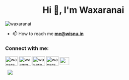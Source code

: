 <h1 align="center">Hi 👋, I'm Waxaranai</h1>
<p align="left"> <img src="https://komarev.com/ghpvc/?username=waxaranai&label=Profile%20views&color=0e75b6&style=flat" alt="waxaranai" /> </p>

- 📫 How to reach me **me@wisnu.in**

<h3 align="left">Connect with me:</h3>
<p align="left">
<a href="https://twitter.com/waxaranai" target="blank"><img align="center" src="https://raw.githubusercontent.com/rahuldkjain/github-profile-readme-generator/master/src/images/icons/Social/twitter.svg" alt="waxaranai" height="30" width="40" /></a>
<a href="https://fb.com/waxaranai" target="blank"><img align="center" src="https://raw.githubusercontent.com/rahuldkjain/github-profile-readme-generator/master/src/images/icons/Social/facebook.svg" alt="waxaranai" height="30" width="40" /></a>
<a href="https://instagram.com/waxaranai" target="blank"><img align="center" src="https://raw.githubusercontent.com/rahuldkjain/github-profile-readme-generator/master/src/images/icons/Social/instagram.svg" alt="waxaranai" height="30" width="40" /></a>
<a href="https://www.youtube.com/c/waxaranai" target="blank"><img align="center" src="https://raw.githubusercontent.com/rahuldkjain/github-profile-readme-generator/master/src/images/icons/Social/youtube.svg" alt="waxaranai" height="30" width="40" /></a>
<a href="https://t.me/waxaranai" target="blank"><img align="center" src="https://telegra.ph/file/6007b777cf726face04c0.png" alt="waxaranai" height="25" width="30" /></a>
</p>


<p>&nbsp;<picture>
  <source
    srcset="https://github-readme-stats.vercel.app/api?username=Waxaranai&show_icons=true&theme=dark"
    media="(prefers-color-scheme: dark)"
  />
  <source
    srcset="https://github-readme-stats.vercel.app/api?username=Waxaranai&show_icons=true"
    media="(prefers-color-scheme: light), (prefers-color-scheme: no-preference)"
  />
  <img src="https://github-readme-stats.vercel.app/api?username=Waxaranai&show_icons=true" />
</picture></p>
